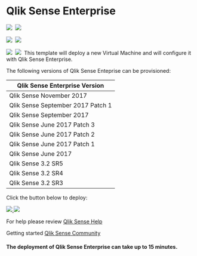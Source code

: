 # Qlik Sense Enterprise

<IMG SRC="https://azbotstorage.blob.core.windows.net/badges/qlik-sense-enterprise/PublicLastTestDate.svg" />&nbsp;
<IMG SRC="https://azbotstorage.blob.core.windows.net/badges/qlik-sense-enterprise/PublicDeployment.svg" />&nbsp;

<IMG SRC="https://azbotstorage.blob.core.windows.net/badges/qlik-sense-enterprise/FairfaxLastTestDate.svg" />&nbsp;
<IMG SRC="https://azbotstorage.blob.core.windows.net/badges/qlik-sense-enterprise/FairfaxDeployment.svg" />&nbsp;

<IMG SRC="https://azbotstorage.blob.core.windows.net/badges/qlik-sense-enterprise/BestPracticeResult.svg" />&nbsp;
<IMG SRC="https://azbotstorage.blob.core.windows.net/badges/qlik-sense-enterprise/CredScanResult.svg" />&nbsp;
This template will deploy a new Virtual Machine and will configure it with Qlik Sense Enterprise.

The following versions of Qlik Sense Enteprise can be provisioned:

| Qlik Sense Enterprise Version |
|--------------------|
| Qlik Sense November 2017 |
| Qlik Sense September 2017 Patch 1 |
| Qlik Sense September 2017|
| Qlik Sense June 2017 Patch 3 |
| Qlik Sense June 2017 Patch 2 |
| Qlik Sense June 2017 Patch 1 |
| Qlik Sense June 2017  |
| Qlik Sense 3.2 SR5 |
| Qlik Sense 3.2 SR4 |
| Qlik Sense 3.2 SR3 |

Click the button below to deploy:

<a href="https://portal.azure.com/#create/Microsoft.Template/uri/https%3A%2F%2Fraw.githubusercontent.com%2FAzure%2Fazure-quickstart-templates%2Fmaster%2Fqlik-sense-enterprise%2Fazuredeploy.json" target="_blank">
    <img src="http://azuredeploy.net/deploybutton.png"/>
</a>
<a href="http://armviz.io/#/?load=https%3A%2F%2Fraw.githubusercontent.com%2FAzure%2Fazure-quickstart-templates%2Fmaster%2Fqlik-sense-enterprise%2Fazuredeploy.json" target="_blank">
    <img src="http://armviz.io/visualizebutton.png"/>
</a>

For help please review [Qlik Sense Help](http://help.qlik.com)

Getting started [Qlik Sense Community](http://community.qlik.com)

#### The deployment of Qlik Sense Enterprise can take up to 15 minutes.
